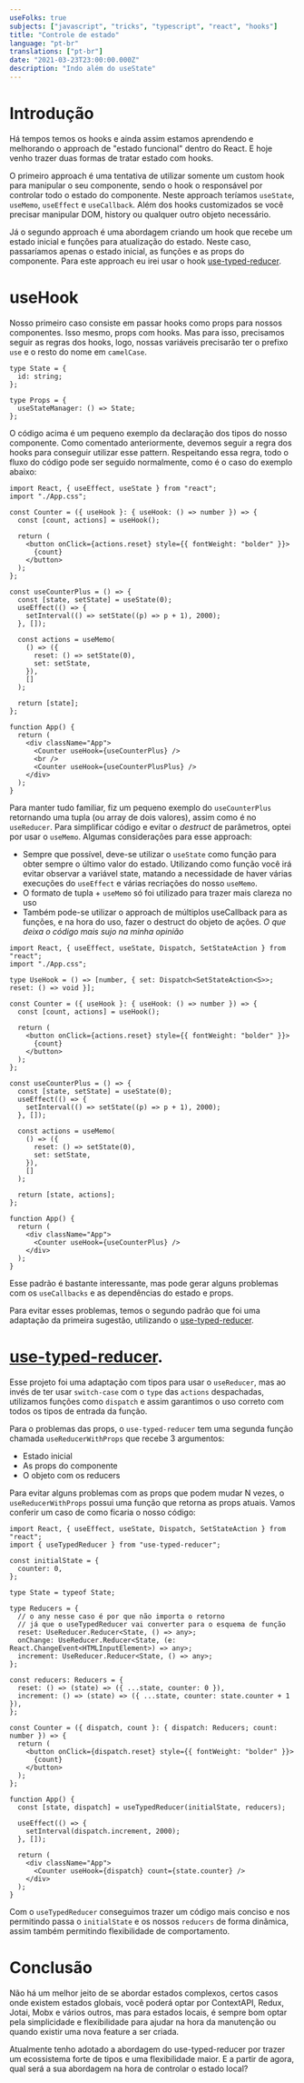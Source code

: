 ```yaml
---
useFolks: true
subjects: ["javascript", "tricks", "typescript", "react", "hooks"]
title: "Controle de estado"
language: "pt-br"
translations: ["pt-br"]
date: "2021-03-23T23:00:00.000Z"
description: "Indo além do useState"
---
```


# Introdução

Há tempos temos os hooks e ainda assim estamos aprendendo e melhorando o approach de "estado funcional" dentro do React. E hoje venho trazer duas formas de tratar estado com hooks.

O primeiro approach é uma tentativa de utilizar somente um custom hook para manipular o seu componente, sendo o hook o responsável por controlar todo o estado do componente. Neste approach teríamos `useState`, `useMemo`, `useEffect` e `useCallback`. Além dos hooks customizados se você precisar manipular DOM, history ou qualquer outro objeto necessário.

Já o segundo approach é uma abordagem criando um hook que recebe um estado inicial e funções para atualização do estado. Neste caso, passaríamos apenas o estado inicial, as funções e as props do componente. Para este approach eu irei usar o hook [use-typed-reducer](https://www.npmjs.com/package/use-typed-reducer).

# useHook

Nosso primeiro caso consiste em passar hooks como props para nossos componentes. Isso mesmo, props com hooks. Mas para isso, precisamos seguir as regras dos hooks, logo, nossas variáveis precisarão ter o prefixo `use` e o resto do nome em `camelCase`.

```tsx
type State = {
  id: string;
};

type Props = {
  useStateManager: () => State;
};
```

O código acima é um pequeno exemplo da declaração dos tipos do nosso componente. Como comentado anteriormente, devemos seguir a regra dos hooks para conseguir utilizar esse pattern. Respeitando essa regra, todo o fluxo do código pode ser seguido normalmente, como é o caso do exemplo abaixo:

```tsx
import React, { useEffect, useState } from "react";
import "./App.css";

const Counter = ({ useHook }: { useHook: () => number }) => {
  const [count, actions] = useHook();

  return (
    <button onClick={actions.reset} style={{ fontWeight: "bolder" }}>
      {count}
    </button>
  );
};

const useCounterPlus = () => {
  const [state, setState] = useState(0);
  useEffect(() => {
    setInterval(() => setState((p) => p + 1), 2000);
  }, []);

  const actions = useMemo(
    () => ({
      reset: () => setState(0),
      set: setState,
    }),
    []
  );

  return [state];
};

function App() {
  return (
    <div className="App">
      <Counter useHook={useCounterPlus} />
      <br />
      <Counter useHook={useCounterPlusPlus} />
    </div>
  );
}
```

Para manter tudo familiar, fiz um pequeno exemplo do `useCounterPlus` retornando uma tupla (ou array de dois valores), assim como é no `useReducer`. Para simplificar código e evitar o _destruct_ de parâmetros, optei por usar o `useMemo`. Algumas considerações para esse approach:

- Sempre que possível, deve-se utilizar o `useState` como função para obter sempre o último valor do estado. Utilizando como função você irá evitar observar a variável state, matando a necessidade de haver várias execuções do `useEffect` e várias recriações do nosso `useMemo`.
- O formato de tupla + `useMemo` só foi utilizado para trazer mais clareza no uso
- Também pode-se utilizar o approach de múltiplos useCallback para as funções, e na hora do uso, fazer o destruct do objeto de ações. _O que deixa o código mais sujo na minha opinião_

```tsx
import React, { useEffect, useState, Dispatch, SetStateAction } from "react";
import "./App.css";

type UseHook = () => [number, { set: Dispatch<SetStateAction<S>>; reset: () => void }];

const Counter = ({ useHook }: { useHook: () => number }) => {
  const [count, actions] = useHook();

  return (
    <button onClick={actions.reset} style={{ fontWeight: "bolder" }}>
      {count}
    </button>
  );
};

const useCounterPlus = () => {
  const [state, setState] = useState(0);
  useEffect(() => {
    setInterval(() => setState((p) => p + 1), 2000);
  }, []);

  const actions = useMemo(
    () => ({
      reset: () => setState(0),
      set: setState,
    }),
    []
  );

  return [state, actions];
};

function App() {
  return (
    <div className="App">
      <Counter useHook={useCounterPlus} />
    </div>
  );
}
```

Esse padrão é bastante interessante, mas pode gerar alguns problemas com os `useCallbacks` e as dependências do estado e props.

Para evitar esses problemas, temos o segundo padrão que foi uma adaptação da primeira sugestão, utilizando o [use-typed-reducer](https://www.npmjs.com/package/use-typed-reducer).

# [use-typed-reducer](https://www.npmjs.com/package/use-typed-reducer).

Esse projeto foi uma adaptação com tipos para usar o `useReducer`, mas ao invés de ter usar `switch-case` com o `type` das `actions` despachadas, utilizamos funções como `dispatch` e assim garantimos o uso correto com todos os tipos de entrada da função.

Para o problemas das props, o `use-typed-reducer` tem uma segunda função chamada `useReducerWithProps` que recebe 3 argumentos:

- Estado inicial
- As props do componente
- O objeto com os reducers

Para evitar alguns problemas com as props que podem mudar N vezes, o `useReducerWithProps` possui uma função que retorna as props atuais. Vamos conferir um caso de como ficaria o nosso código:

```tsx
import React, { useEffect, useState, Dispatch, SetStateAction } from "react";
import { useTypedReducer } from "use-typed-reducer";

const initialState = {
  counter: 0,
};

type State = typeof State;

type Reducers = {
  // o any nesse caso é por que não importa o retorno
  // já que o useTypedReducer vai converter para o esquema de função
  reset: UseReducer.Reducer<State, () => any>;
  onChange: UseReducer.Reducer<State, (e: React.ChangeEvent<HTMLInputElement>) => any>;
  increment: UseReducer.Reducer<State, () => any>;
};

const reducers: Reducers = {
  reset: () => (state) => ({ ...state, counter: 0 }),
  increment: () => (state) => ({ ...state, counter: state.counter + 1 }),
};

const Counter = ({ dispatch, count }: { dispatch: Reducers; count: number }) => {
  return (
    <button onClick={dispatch.reset} style={{ fontWeight: "bolder" }}>
      {count}
    </button>
  );
};

function App() {
  const [state, dispatch] = useTypedReducer(initialState, reducers);

  useEffect(() => {
    setInterval(dispatch.increment, 2000);
  }, []);

  return (
    <div className="App">
      <Counter useHook={dispatch} count={state.counter} />
    </div>
  );
}
```

Com o `useTypedReducer` conseguimos trazer um código mais conciso e nos permitindo passa o `initialState` e os nossos `reducers` de forma dinâmica, assim também permitindo flexibilidade de comportamento.

# Conclusão

Não há um melhor jeito de se abordar estados complexos, certos casos onde existem estados globais, você poderá optar por ContextAPI, Redux, Jotai, Mobx e vários outros, mas para estados locais, é sempre bom optar pela simplicidade e flexibilidade para ajudar na hora da manutenção ou quando existir uma nova feature a ser criada.

Atualmente tenho adotado a abordagem do use-typed-reducer por trazer um ecossistema forte de tipos e uma flexibilidade maior. E a partir de agora, qual será a sua abordagem na hora de controlar o estado local?
